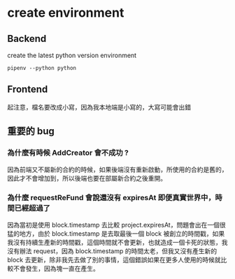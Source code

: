 # create environment

## Backend

create the latest python version environment

```shell
pipenv --python python
```

## Frontend
起注意，檔名要改成小寫，因為我本地端是小寫的，大寫可能會出錯


## 重要的 bug

### 為什麼有時候 AddCreator 會不成功 ?
因為前端又不屬新的合約的時候，如果後端沒有重新啟動，所使用的合約是舊的，因此才不會增加到，所以後端也要在部屬新合約之後重開。

### 為什麼 requestReFund 會說還沒有 expiresAt 即便真實世界中，時間已經超過了 
因為當初是使用 block.timestamp 去比較 project.expiresAt，問題會出在一個很猛的地方，由於 block.timestamp 是去取最後一個 block 被創立的時間戳，如果我沒有持續生產新的時間戳，這個時間就不會更新，也就造成一個卡死的狀態，我沒有辦法 request，因為 block.timestamp 的時間太老，但我又沒有產生新的 block 去更新，除非我先去做了別的事情，這個錯誤如果在更多人使用的時候就比較不會發生，因為塊一直在產生。